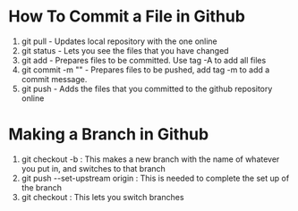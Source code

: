 # How To Commit a File in Github
1. git pull - Updates local repository with the one online
2. git status - Lets you see the files that you have changed
3. git add <filename> - Prepares files to be committed. Use tag -A to add all files
4. git commit -m "<commit message>" - Prepares files to be pushed, add tag -m to add a commit message.
5. git push - Adds the files that you committed to the github repository online

# Making a Branch in Github
1. git checkout -b <branch name>: This makes a new branch with the name of whatever you put in, and switches to that branch
2. git push --set-upstream origin <branch name>: This is needed to complete the set up of the branch
3. git checkout <branch name>: This lets you switch branches
